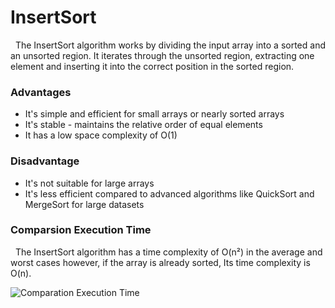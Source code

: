 <h1>InsertSort</h1>
<p>
    &nbsp; The InsertSort algorithm works by dividing the input array into a sorted and an unsorted region. It iterates through the unsorted region, extracting one element and inserting it into the correct position in the sorted region.
</p>
<h3>Advantages</h3>
<ul>
    <li>It's simple and efficient for small arrays or nearly sorted arrays</li>
    <li>It's stable - maintains the relative order of equal elements</li>
    <li>It has a low space complexity of O(1)</li>
</ul>
<h3>Disadvantage</h3>
<ul>
    <li>It's not suitable for large arrays</li>
    <li>It's less efficient compared to advanced algorithms like QuickSort and MergeSort for large datasets</li>
</ul>
<h3>Comparsion Execution Time</h3>
<p>
    &nbsp; The InsertSort algorithm has a time complexity of O(n²) in the average and worst cases however, if the array is already sorted, Its time complexity is O(n).
    <br>
</p>
<img src="https://github.com/user-attachments/assets/b43aded7-8593-463e-b54f-cdd5b286bbe1" alt="Comparation Execution Time" />
